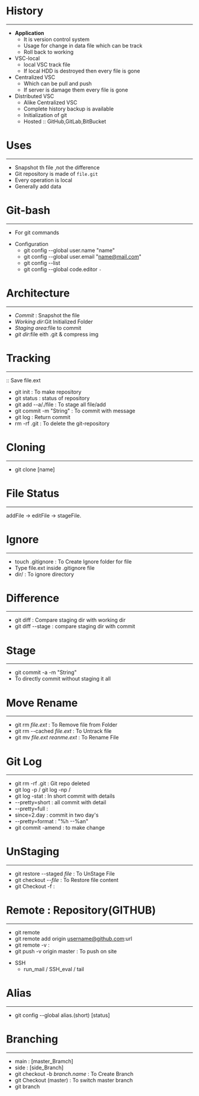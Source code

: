# History
---
+ __Application__
    - It is version control system
    - Usage for change in data file which can be track
    - Roll back to working
+ VSC-local
    - local VSC track file
    - If local HDD is destroyed then every file is gone
+ Centralized VSC
    - Which can be pull and push
    - If server is damage them every file is gone
+ Distributed VSC
    - Alike Centralized VSC
    - Complete history backup is available
    - Initialization of git
    - Hosted :: GitHub,GitLab,BitBucket

# Uses
---
- Snapshot th file ,not the difference
- Git repository is made of `file.git`
- Every operation is local
- Generally add data

# Git-bash
---
- For git commands
+ Configuration
    - git config --global user.name "name"
    - git config --global user.email "name@mail.com"
    - git config --list 
    - git config --global code.editor `-`

# Architecture
---
- _Commit_ : Snapshot the file
- _Working dir_:Git Initialized Folder
- _Staging area_:file to commit
- _git dir_:file eith .git & compress img

# Tracking
---
:: Save file.ext
- git init : To make repository
- git status : status of repository
- git add --a/./file : To stage all file/add
- git commit -m "String" : To commit with message
- git log : Return commit
- rm -rf .git : To delete the git-repository

# Cloning
---
- git clone <link to be clone> [name]

# File Status
---
addFile -> editFile -> stageFile.

# Ignore
---
- touch .gitignore : To Create Ignore folder for file
- Type file.ext inside .gitignore file
- dir/ : To ignore directory

# Difference
---
- git diff : Compare staging dir with working dir
- git diff --stage : compare staging dir with commit

# Stage
---
- git commit -a -m "String"
- To directly commit without staging it all

# Move Rename
---
- git rm _file.ext_ : To Remove file from Folder
- git rm --cached _file.ext_ : To Untrack file
- git mv _file.ext_ _reanme.ext_ : To Rename File

# Git Log
---
- git rm -rf .git : Git repo deleted
- git log -p / git log -np / 
- git log -stat : In short commit with details
- --pretty=short : all commit with detail
- --pretty=full :
- since=2.day : commit in two day's 
- --pretty=format : "%h --%an"
- git commit -amend : to make change

# UnStaging
---
- git restore --staged _file_ : To UnStage File
- git checkout --_file_ : To Restore file content
- git Checkout -f :

# Remote : Repository(GITHUB)
---
- git remote 
- git remote add origin username@github.com:url
- git remote -v :
- git push -v origin master : To push on site
+ SSH
    - run_mail / SSH_eval / tail 

# Alias
---
- git config --global alias.(short) [status]

# Branching 
---
- main : [master_Bramch]
- side : [side_Branch]
- git checkout -b _branch.name_ : To Create Branch
- git Checkout (master) : To switch master branch 
- git branch 


